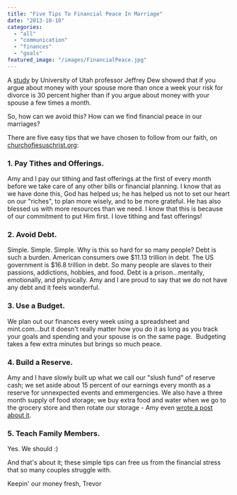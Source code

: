 ```yaml
---
title: "Five Tips To Financial Peace In Marriage"
date: "2013-10-10"
categories: 
  - "all"
  - "communication"
  - "finances"
  - "goals"
featured_image: "/images/FinancialPeace.jpg"
---
```


A [study](http://www.stateofourunions.org/2009/bank_on_it.php) by University of Utah professor Jeffrey Dew showed that if you argue about money with your spouse more than once a week your risk for divorce is 30 percent higher than if you argue about money with your spouse a few times a month.

So, how can we avoid this? How can we find financial peace in our marriages?

There are five easy tips that we have chosen to follow from our faith, on [churchofjesuschrist.org](http://www.lds.org/topics/finances):

### 1\. Pay Tithes and Offerings.

Amy and I pay our tithing and fast offerings at the first of every month before we take care of any other bills or financial planning. I know that as we have done this, God has helped us; he has helped us not to set our heart on our "riches", to plan more wisely, and to be more grateful. He has also blessed us with more resources than we need. I know that this is because of our commitment to put Him first. I love tithing and fast offerings!

### 2\. Avoid Debt.

Simple. Simple. Simple. Why is this so hard for so many people? Debt is such a burden. American consumers owe $11.13 trillion in debt. The US government is $16.8 trillion in debt. So many people are slaves to their passions, addictions, hobbies, and food. Debt is a prison...mentally, emotionally, and physically. Amy and I are proud to say that we do not have any debt and it feels wonderful.

### 3\. Use a Budget.

We plan out our finances every week using a spreadsheet and mint.com...but it doesn't really matter how you do it as long as you track your goals and spending and your spouse is on the same page.  Budgeting takes a few extra minutes but brings so much peace.

### 4\. Build a Reserve.

Amy and I have slowly built up what we call our "slush fund" of reserve cash; we set aside about 15 percent of our earnings every month as a reserve for unnexpected events and emmergencies. We also have a three month supply of food storage; we buy extra food and water when we go to the grocery store and then rotate our storage - Amy even [wrote a post about it](http://freshlymarried.com/preparing-for-the-zombie-apocalypse/).

### 5\. Teach Family Members.

Yes. We should :)

And that's about it; these simple tips can free us from the financial stress that so many couples struggle with.

Keepin' our money fresh, Trevor
